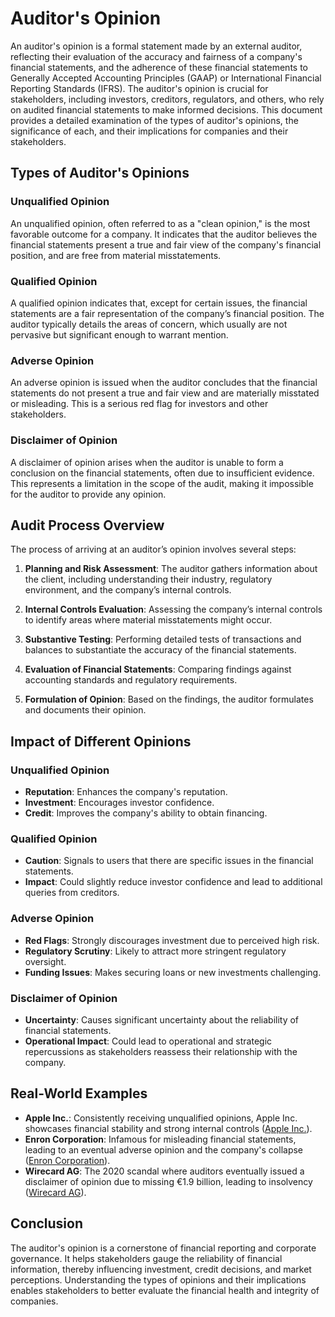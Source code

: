 # Auditor's Opinion

An auditor's opinion is a formal statement made by an external auditor, reflecting their evaluation of the accuracy and fairness of a company's financial statements, and the adherence of these financial statements to Generally Accepted Accounting Principles (GAAP) or International Financial Reporting Standards (IFRS). The auditor's opinion is crucial for stakeholders, including investors, creditors, regulators, and others, who rely on audited financial statements to make informed decisions. This document provides a detailed examination of the types of auditor's opinions, the significance of each, and their implications for companies and their stakeholders.

## Types of Auditor's Opinions

### Unqualified Opinion
An unqualified opinion, often referred to as a "clean opinion," is the most favorable outcome for a company. It indicates that the auditor believes the financial statements present a true and fair view of the company's financial position, and are free from material misstatements.

### Qualified Opinion
A qualified opinion indicates that, except for certain issues, the financial statements are a fair representation of the company’s financial position. The auditor typically details the areas of concern, which usually are not pervasive but significant enough to warrant mention.

### Adverse Opinion
An adverse opinion is issued when the auditor concludes that the financial statements do not present a true and fair view and are materially misstated or misleading. This is a serious red flag for investors and other stakeholders.

### Disclaimer of Opinion
A disclaimer of opinion arises when the auditor is unable to form a conclusion on the financial statements, often due to insufficient evidence. This represents a limitation in the scope of the audit, making it impossible for the auditor to provide any opinion.

## Audit Process Overview

The process of arriving at an auditor’s opinion involves several steps:

1. **Planning and Risk Assessment**: The auditor gathers information about the client, including understanding their industry, regulatory environment, and the company’s internal controls.

2. **Internal Controls Evaluation**: Assessing the company’s internal controls to identify areas where material misstatements might occur.

3. **Substantive Testing**: Performing detailed tests of transactions and balances to substantiate the accuracy of the financial statements.

4. **Evaluation of Financial Statements**: Comparing findings against accounting standards and regulatory requirements.

5. **Formulation of Opinion**: Based on the findings, the auditor formulates and documents their opinion.

## Impact of Different Opinions

### Unqualified Opinion
- **Reputation**: Enhances the company's reputation.
- **Investment**: Encourages investor confidence.
- **Credit**: Improves the company's ability to obtain financing.

### Qualified Opinion
- **Caution**: Signals to users that there are specific issues in the financial statements.
- **Impact**: Could slightly reduce investor confidence and lead to additional queries from creditors.

### Adverse Opinion
- **Red Flags**: Strongly discourages investment due to perceived high risk.
- **Regulatory Scrutiny**: Likely to attract more stringent regulatory oversight.
- **Funding Issues**: Makes securing loans or new investments challenging.

### Disclaimer of Opinion
- **Uncertainty**: Causes significant uncertainty about the reliability of financial statements.
- **Operational Impact**: Could lead to operational and strategic repercussions as stakeholders reassess their relationship with the company.

## Real-World Examples

- **Apple Inc.**: Consistently receiving unqualified opinions, Apple Inc. showcases financial stability and strong internal controls ([Apple Inc.](https://www.apple.com)).
- **Enron Corporation**: Infamous for misleading financial statements, leading to an eventual adverse opinion and the company's collapse ([Enron Corporation](https://www.sec.gov/news/press/2001-143.htm)).
- **Wirecard AG**: The 2020 scandal where auditors eventually issued a disclaimer of opinion due to missing €1.9 billion, leading to insolvency ([Wirecard AG](https://www.wirecard.com)).

## Conclusion

The auditor's opinion is a cornerstone of financial reporting and corporate governance. It helps stakeholders gauge the reliability of financial information, thereby influencing investment, credit decisions, and market perceptions. Understanding the types of opinions and their implications enables stakeholders to better evaluate the financial health and integrity of companies.